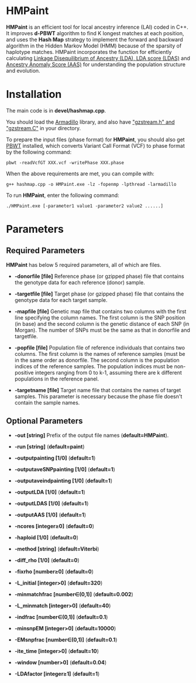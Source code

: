 # HMPaint
**HMPaint** is an efficient tool for local ancestry inference (LAI) coded in C++. It improves **d-PBWT** algorithm to find K longest matches at each position, and uses the **Hash Map** strategy to implement the forward and backward algorithm in the Hidden Markov Model (HMM) because of the sparsity of haplotype matches. HMPaint incorporates the function for efficiently calculating [Linkage Disequilibrium of Ancestry (LDA), LDA score (LDAS)](https://github.com/YaolingYang/LDAandLDAscore) and [Ancestry Anomaly Score (AAS)](https://github.com/danjlawson/ms_paper) for understanding the population structure and evolution.

# Installation

The main code is in **devel/hashmap.cpp**.

You should load the [Armadillo](https://arma.sourceforge.net/download.html) library, and also have ["gzstream.h" and "gzstream.C"](https://www.cs.unc.edu/Research/compgeom/gzstream/) in your directory. 

To prepare the input files (phase format) for **HMPaint**, you should also get [PBWT](https://github.com/richarddurbin/pbwt) installed, which converts Variant Call Format (VCF) to phase format by the following command:

``
pbwt -readVcfGT XXX.vcf -writePhase XXX.phase
``

When the above requirements are met, you can compile with:

``
g++ hashmap.cpp -o HMPaint.exe -lz -fopenmp -lpthread -larmadillo
``

To run **HMPaint**, enter the following command:

``
./HMPaint.exe [-parameter1 value1 -parameter2 value2 ......]
``

# Parameters

## Required Parameters

**HMPaint** has below 5 required parameters, all of which are files.

* **-donorfile [file]** Reference phase (or gzipped phase) file that contains the genotype data for each reference (donor) sample.

* **-targetfile [file]** Target phase (or gzipped phase) file that contains the genotype data for each target sample.

* **-mapfile [file]** Genetic map file that contains two columns with the first line specifying the column names. The first column is the SNP position (in base) and the second column is the genetic distance of each SNP (in Morgan). The number of SNPs must be the same as that in donorfile and targetfile.

* **-popfile [file]** Population file of reference individuals that contains two columns. The first column is the names of reference samples (must be in the same order as donorfile. The second column is the population indices of the reference samples. The population indices must be non-positive integers ranging from 0 to k-1, assuming there are k different populations in the reference panel.

* **-targetname [file]** Target name file that contains the names of target samples. This parameter is necessary because the phase file doesn't contain the sample names.

## Optional Parameters

* **-out [string]** Prefix of the output file names (**default=HMPaint**).

* **-run [string]** (**default=paint**)

* **-outputpainting [1/0]** (**default=1**)

* **-outputaveSNPpainting [1/0]** (**default=1**)

* **-outputaveindpainting [1/0]** (**default=1**)

* **-outputLDA [1/0]** (**default=1**)

* **-outputLDAS [1/0]** (**default=1**)

* **-outputAAS [1/0]** (**default=1**)

* **-ncores [integer&ge;0]** (**default=0**)

* **-haploid [1/0]** (**default=0**)

* **-method [string]** (**default=Viterbi**)

* **-diff_rho [1/0]** (**default=0**)

* **-fixrho [number&ge;0]** (**default=0**)

* **-L_initial [integer>0]** (**default=320**)

* **-minmatchfrac [number&isin;(0,1)]** (**default=0.002**)

* **-L_minmatch [integer>0]** (**default=40**)

* **-indfrac [number&isin;(0,1)]** (**default=0.1**)

* **-minsnpEM [integer>0]** (**default=10000**)

* **-EMsnpfrac [number&isin;(0,1)]** (**default=0.1**)

* **-ite_time [integer>0]** (**default=10**)

* **-window [number>0]** (**default=0.04**)

* **-LDAfactor [integer&ge;1]** (**default=1**)
